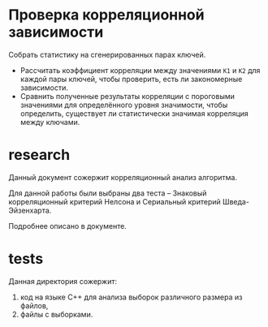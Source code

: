 # Проверка корреляционной зависимости
Собрать статистику на сгенерированных парах ключей.
   - Рассчитать коэффициент корреляции между значениями `K1` и `K2` для каждой пары ключей, чтобы проверить, есть ли закономерные зависимости. 
   - Сравнить полученные результаты корреляции с пороговыми значениями для определённого уровня значимости, чтобы определить, существует ли статистически значимая корреляция между ключами.
  
# research
Данный документ сожержит корреляционный анализ алгоритма.

Для данной работы были выбраны два теста – Знаковый корреляционный критерий Нелсона и Сериальный критерий Шведа-Эйзенхарта.

Подробнее описано в документе.

# tests 
Данная директория сожержит:
1) код на языке C++ для анализа выборок различного размера из файлов,
2) файлы с выборками. 